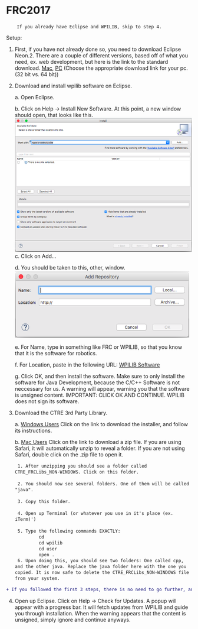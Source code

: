 # FRC2017

        If you already have Eclipse and WPILIB, skip to step 4.

Setup:

1. First, if you have not already done so, you need to download Eclipse Neon.2. There are a couple of different versions, based off of what you need, ex. web development, but here is the link to the standard download. [Mac](https://www.eclipse.org/downloads/download.php?file=/oomph/epp/neon/R2a/eclipse-inst-mac64.tar.gz), [PC](http://www.eclipse.org/downloads/packages/eclipse-ide-java-developers/neon2) (Choose the appropriate download link for your pc. (32 bit vs. 64 bit))

2. Download and install wpilib software on Eclipse.

    a. Open Eclipse.

    b. Click on Help -> Install New Software. At this point, a new window should open, that looks like this. ![Alt text](InstallNewSoftware.png?raw=true "Install New Software")
    c. Click on Add... 

    d. You should be taken to this, other, window. 
    ![Alt text](AddSoftware.png?raw=true "Add Software")

    e. For Name, type in something like FRC or WPILIB, so that you know that it is the software for robotics.

    f. For Location, paste in the following URL: [WPILIB Software](http://first.wpi.edu/FRC/roborio/release/eclipse/)

    g. Click OK, and then install the software. Make sure to only install the software for Java Development, because the C/C++ Software is not neccessary for us. A warning will appear, warning you that the software is unsigned content. IMPORTANT: CLICK OK AND CONTINUE. WPILIB does not sign its software.

3. Download the CTRE 3rd Party Library.

    a. [Windows Users](http://www.ctr-electronics.com/downloads/installers/CTRE%20Toolsuite%20v4.4.1.8.zip) Click on the link to download the installer, and follow its instructions.

    b. [Mac Users](http://www.ctr-electronics.com//downloads/lib/CTRE_FRCLibs_NON-WINDOWS.zip) Click on the link to download a zip file. If you are using Safari, it will automatically unzip to reveal a folder. If you are not using Safari, double click on the .zip file to open it.

        1. After unzipping you should see a folder called CTRE_FRCLibs_NON-WINDOWS. Click on this folder.

        2. You should now see several folders. One of them will be called "java".

        3. Copy this folder.

        4. Open up Terminal (or whatever you use in it's place (ex. iTerm)')

        5. Type the following commands EXACTLY:
                cd
                cd wpilib
                cd user
                open .
        6. Upon doing this, you should see two folders: One called cpp, and the other java. Replace the java folder here with the one you copied. It is now safe to delete the CTRE_FRCLibs_NON-WINDOWS file from your system.
```diff
+ If you followed the first 3 steps, there is no need to go further, and your setup is complete. 
```
4. Open up Eclipse. Click on Help -> Check for Updates. A popup will appear with a progress bar. It will fetch updates from WPILIB and guide you through installation. When the warning appears that the content is unsigned, simply ignore and continue anyways.
    
